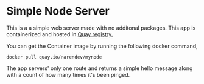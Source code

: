 # Simple Node Server

This is a a simple web server made with no additonal packages. This app is containerized and hosted in [Quay registry.](quay.io)

You can get the Container image by running the following docker command, 

`docker pull quay.io/narendev/mynode`

The app servers' only one route and returns a simple hello message along with a count of how many times it's been pinged.
